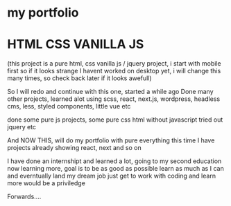 ﻿# my portfolio
# HTML CSS VANILLA JS

(this project is a pure html, css vanilla js / jquery project, i start with mobile first so if it looks strange I havent worked on desktop yet, i will change this many times, so check back later if it looks awefull)

So I will redo and continue with this one, started a while ago
Done many other projects, learned alot using scss, react, next.js, wordpress, headless cms, less, styled components, little vue etc

done some pure js projects, some pure css html without javascript
tried out jquery etc

And NOW THIS, will do my portfolio with pure everything this time
I have projects already showing react, next and so on

I have done an internshipt and learned a lot, going to my second education now learning more, goal is to be as good as possible
learn as much as I can and everntually land my dream job
just get to work with coding and learn more would be a priviledge

Forwards....
